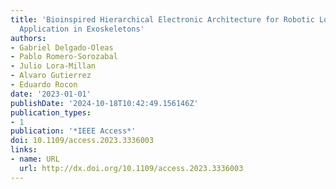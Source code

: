 ```yaml
---
title: 'Bioinspired Hierarchical Electronic Architecture for Robotic Locomotion Assistance:
  Application in Exoskeletons'
authors:
- Gabriel Delgado-Oleas
- Pablo Romero-Sorozabal
- Julio Lora-Millan
- Alvaro Gutierrez
- Eduardo Rocon
date: '2023-01-01'
publishDate: '2024-10-18T10:42:49.156146Z'
publication_types:
- 1
publication: '*IEEE Access*'
doi: 10.1109/access.2023.3336003
links:
- name: URL
  url: http://dx.doi.org/10.1109/access.2023.3336003
---
```

